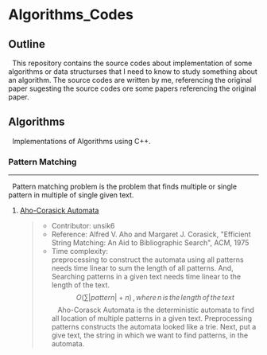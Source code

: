 
# Algorithms_Codes

## Outline

&nbsp;&nbsp;This repository contains the source codes about implementation of some algorithms or data structurses that I need to know to study something about an algorithm. The source codes are written by me, referencing the original paper sugesting the source codes ore some papers referencing the original paper.

## Algorithms
&nbsp;&nbsp;Implementations of Algorithms using C++.
### Pattern Matching
---
&nbsp;&nbsp;Pattern matching problem is the problem that finds multiple or single pattern in multiple of single given text.
1. [Aho-Corasick Automata](https://github.com/unsik6/Algorithms_Codes/tree/main/01_Algorithms/01_Pattern_Matching/01_Aho-Corasick_Automata)
	> - Contributor: unsik6
	> - Reference: Alfred V. Aho and Margaret J. Corasick, "Efficient String Matching: An Aid to Bibliographic Search", ACM, 1975
	> - Time complexity: <br/>preprocessing to construct the automata using all patterns needs time linear to sum the length of all patterns. And, Searching patterns in a given text needs time linear to the length of the text. $$O(\sum{|pattern|}  + n)\,,where\,n\,is\,the\,length\,of\,the\,text$$
	> &nbsp;&nbsp; Aho-Corasck Automata is the deterministic automata to find all location of multiple patterns in a given text. Preprocessing patterns constructs the automata looked like a trie. Next, put a give text, the string in which we want to find patterns, in the automata.
<br/>